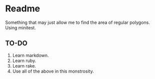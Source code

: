 # Readme
Something that may just allow me to find the area of regular polygons.
Using minitest.

## TO-DO

1. Learn markdown.
2. Learn ruby.
3. Learn rake.
4. Use all of the above in this monstrosity.